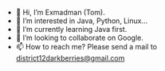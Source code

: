 - 👋 Hi, I’m Exmadman (Tom).
- 👀 I’m interested in Java, Python, Linux...
- 🌱 I’m currently learning Java first.
- 💞️ I’m looking to collaborate on Google.
- 📫 How to reach me? Please send a mail to 
     district12darkberries@gmail.com

<!---
Exmadman/Exmadman is a ✨ special ✨ repository because its `README.md` (this file) appears on your GitHub profile.
You can click the Preview link to take a look at your changes.
--->
